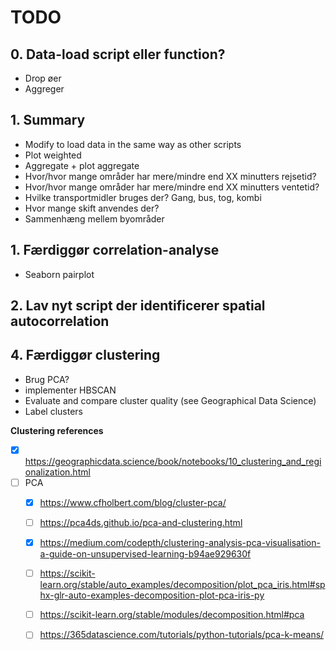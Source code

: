 # TODO

## 0. Data-load script eller function?

- Drop øer
- Aggreger


## 1. Summary

- Modify to load data in the same way as other scripts
- Plot weighted
- Aggregate + plot aggregate
- Hvor/hvor mange områder har mere/mindre end XX minutters rejsetid?
- Hvor/hvor mange områder har mere/mindre end XX minutters ventetid?
- Hvilke transportmidler bruges der? Gang, bus, tog, kombi
- Hvor mange skift anvendes der?
- Sammenhæng mellem byområder

## 1. Færdiggør correlation-analyse

- Seaborn pairplot

## 2. Lav nyt script der identificerer spatial autocorrelation


## 4. Færdiggør clustering

* Brug PCA?
* implementer HBSCAN
* Evaluate and compare cluster quality (see Geographical Data Science)
* Label clusters

**Clustering references**

- [x] https://geographicdata.science/book/notebooks/10_clustering_and_regionalization.html
- [ ] PCA
    - [x] https://www.cfholbert.com/blog/cluster-pca/
    - [ ] https://pca4ds.github.io/pca-and-clustering.html
    - [x] https://medium.com/codepth/clustering-analysis-pca-visualisation-a-guide-on-unsupervised-learning-b94ae929630f
    - [ ] https://scikit-learn.org/stable/auto_examples/decomposition/plot_pca_iris.html#sphx-glr-auto-examples-decomposition-plot-pca-iris-py
    - [ ] https://scikit-learn.org/stable/modules/decomposition.html#pca
    - [ ] https://365datascience.com/tutorials/python-tutorials/pca-k-means/




